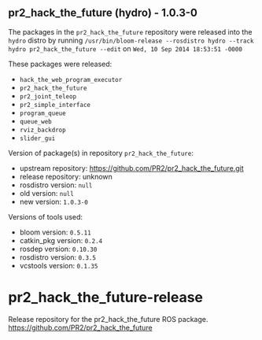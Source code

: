 ## pr2_hack_the_future (hydro) - 1.0.3-0

The packages in the `pr2_hack_the_future` repository were released into the `hydro` distro by running `/usr/bin/bloom-release --rosdistro hydro --track hydro pr2_hack_the_future --edit` on `Wed, 10 Sep 2014 18:53:51 -0000`

These packages were released:
- `hack_the_web_program_executor`
- `pr2_hack_the_future`
- `pr2_joint_teleop`
- `pr2_simple_interface`
- `program_queue`
- `queue_web`
- `rviz_backdrop`
- `slider_gui`

Version of package(s) in repository `pr2_hack_the_future`:
- upstream repository: https://github.com/PR2/pr2_hack_the_future.git
- release repository: unknown
- rosdistro version: `null`
- old version: `null`
- new version: `1.0.3-0`

Versions of tools used:
- bloom version: `0.5.11`
- catkin_pkg version: `0.2.4`
- rosdep version: `0.10.30`
- rosdistro version: `0.3.5`
- vcstools version: `0.1.35`


pr2_hack_the_future-release
===========================

Release repository for the pr2_hack_the_future ROS package. https://github.com/PR2/pr2_hack_the_future

